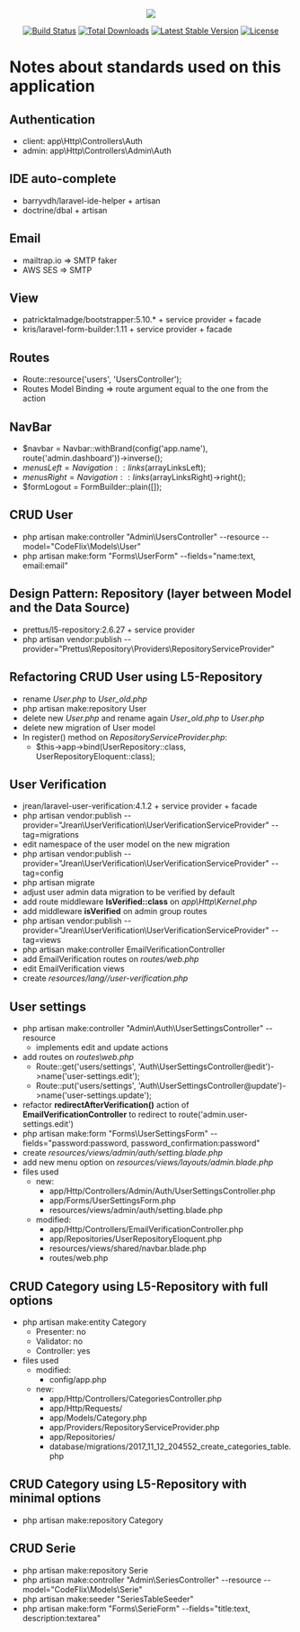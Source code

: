 <p align="center">
	<img src="https://laravel.com/assets/img/components/logo-laravel.svg">
</p>

<p align="center">
	<a href="https://travis-ci.org/laravel/framework"><img src="https://travis-ci.org/laravel/framework.svg" alt="Build Status"></a>
	<a href="https://packagist.org/packages/laravel/framework"><img src="https://poser.pugx.org/laravel/framework/d/total.svg" alt="Total Downloads"></a>
	<a href="https://packagist.org/packages/laravel/framework"><img src="https://poser.pugx.org/laravel/framework/v/stable.svg" alt="Latest Stable Version"></a>
	<a href="https://packagist.org/packages/laravel/framework"><img src="https://poser.pugx.org/laravel/framework/license.svg" alt="License"></a>
</p>

# Notes about standards used on this application

## Authentication
- client: app\Http\Controllers\Auth
- admin: app\Http\Controllers\Admin\Auth

## IDE auto-complete
- barryvdh/laravel-ide-helper + artisan
- doctrine/dbal + artisan

## Email
- mailtrap.io => SMTP faker
- AWS SES => SMTP

## View
- patricktalmadge/bootstrapper:5.10.* + service provider + facade
- kris/laravel-form-builder:1.11 + service provider + facade

## Routes
- Route::resource('users', 'UsersController');
- Routes Model Binding => route argument equal to the one from the action

## NavBar
- $navbar = Navbar::withBrand(config('app.name'), route('admin.dashboard'))->inverse();
- $menusLeft = Navigation::links($arrayLinksLeft);
- $menusRight = Navigation::links($arrayLinksRight)->right();
- $formLogout = FormBuilder::plain([]);

## CRUD User
- php artisan make:controller "Admin\UsersController" --resource --model="CodeFlix\Models\User"
- php artisan make:form "Forms\UserForm" --fields="name:text, email:email"

## Design Pattern: Repository (layer between Model and the Data Source)
- prettus/l5-repository:2.6.27 + service provider
- php artisan vendor:publish --provider="Prettus\Repository\Providers\RepositoryServiceProvider"

## Refactoring CRUD User using L5-Repository
- rename _User.php_ to _User_old.php_
- php artisan make:repository User
- delete new _User.php_ and rename again _User_old.php_ to _User.php_
- delete new migration of User model
- In register() method on _RepositoryServiceProvider.php_: 
	- $this->app->bind(UserRepository::class, UserRepositoryEloquent::class);

## User Verification
- jrean/laravel-user-verification:4.1.2 + service provider + facade
- php artisan vendor:publish --provider="Jrean\UserVerification\UserVerificationServiceProvider" --tag=migrations
- edit namespace of the user model on the new migration
- php artisan vendor:publish --provider="Jrean\UserVerification\UserVerificationServiceProvider" --tag=config
- php artisan migrate
- adjust user admin data migration to be verified by default
- add route middleware **IsVerified::class** on _app\Http\Kernel.php_
- add middleware **isVerified** on admin group routes
- php artisan vendor:publish --provider="Jrean\UserVerification\UserVerificationServiceProvider" --tag=views
- php artisan make:controller EmailVerificationController
- add EmailVerification routes on _routes/web.php_
- edit EmailVerification views
- create _resources/lang/<your-lang>/user-verification.php_

## User settings
- php artisan make:controller "Admin\Auth\UserSettingsController" --resource
	- implements edit and update actions
- add routes on _routes\web.php_
	- Route::get('users/settings', 'Auth\UserSettingsController@edit')->name('user-settings.edit');
    - Route::put('users/settings', 'Auth\UserSettingsController@update')->name('user-settings.update');
- refactor **redirectAfterVerification()** action of **EmailVerificationController** to redirect to route('admin.user-settings.edit')
- php artisan make:form "Forms\UserSettingsForm" --fields="password:password, password_confirmation:password"
- create _resources/views/admin/auth/setting.blade.php_
- add new menu option on _resources/views/layouts/admin.blade.php_
- files used
	- new:   
		- app/Http/Controllers/Admin/Auth/UserSettingsController.php
		- app/Forms/UserSettingsForm.php
		- resources/views/admin/auth/setting.blade.php
	- modified:
		- app/Http/Controllers/EmailVerificationController.php
		- app/Repositories/UserRepositoryEloquent.php
		- resources/views/shared/navbar.blade.php
		- routes/web.php

## CRUD Category using L5-Repository with full options
- php artisan make:entity Category
	- Presenter: no
	- Validator: no
	- Controller: yes
- files used
	- modified:
		- config/app.php
	- new:
		- app/Http/Controllers/CategoriesController.php
		- app/Http/Requests/
		- app/Models/Category.php
		- app/Providers/RepositoryServiceProvider.php
		- app/Repositories/
		- database/migrations/2017_11_12_204552_create_categories_table.php

## CRUD Category using L5-Repository with minimal options
- php artisan make:repository Category

## CRUD Serie
- php artisan make:repository Serie
- php artisan make:controller "Admin\SeriesController" --resource --model="CodeFlix\Models\Serie"
- php artisan make:seeder "SeriesTableSeeder"
- php artisan make:form "Forms\SerieForm" --fields="title:text, description:textarea"














